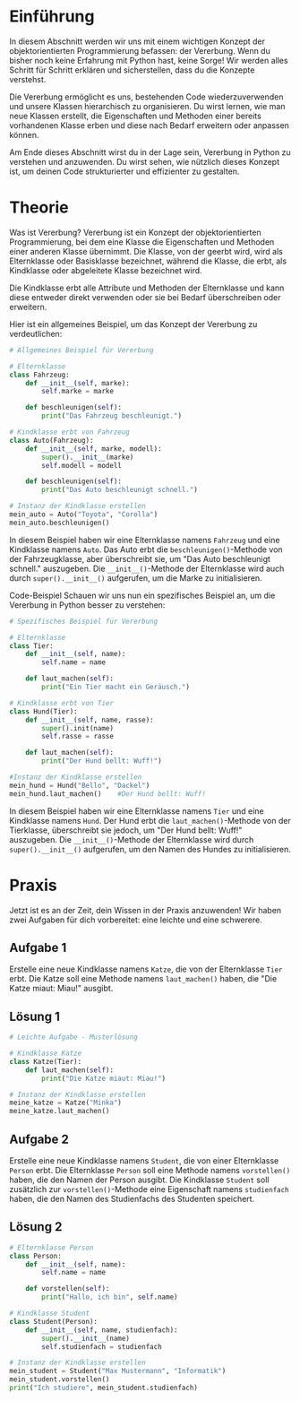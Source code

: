 # Einführung
In diesem Abschnitt werden wir uns mit einem wichtigen Konzept der objektorientierten Programmierung befassen: der Vererbung. Wenn du bisher noch keine Erfahrung mit Python hast, keine Sorge! Wir werden alles Schritt für Schritt erklären und sicherstellen, dass du die Konzepte verstehst.

Die Vererbung ermöglicht es uns, bestehenden Code wiederzuverwenden und unsere Klassen hierarchisch zu organisieren. Du wirst lernen, wie man neue Klassen erstellt, die Eigenschaften und Methoden einer bereits vorhandenen Klasse erben und diese nach Bedarf erweitern oder anpassen können.

Am Ende dieses Abschnitt wirst du in der Lage sein, Vererbung in Python zu verstehen und anzuwenden. Du wirst sehen, wie nützlich dieses Konzept ist, um deinen Code strukturierter und effizienter zu gestalten.

# Theorie
Was ist Vererbung?
Vererbung ist ein Konzept der objektorientierten Programmierung, bei dem eine Klasse die Eigenschaften und Methoden einer anderen Klasse übernimmt. Die Klasse, von der geerbt wird, wird als Elternklasse oder Basisklasse bezeichnet, während die Klasse, die erbt, als Kindklasse oder abgeleitete Klasse bezeichnet wird.

Die Kindklasse erbt alle Attribute und Methoden der Elternklasse und kann diese entweder direkt verwenden oder sie bei Bedarf überschreiben oder erweitern.

Hier ist ein allgemeines Beispiel, um das Konzept der Vererbung zu verdeutlichen:

```python
# Allgemeines Beispiel für Vererbung

# Elternklasse
class Fahrzeug:
    def __init__(self, marke):
        self.marke = marke

    def beschleunigen(self):
        print("Das Fahrzeug beschleunigt.")

# Kindklasse erbt von Fahrzeug
class Auto(Fahrzeug):
    def __init__(self, marke, modell):
        super().__init__(marke)
        self.modell = modell

    def beschleunigen(self):
        print("Das Auto beschleunigt schnell.")

# Instanz der Kindklasse erstellen
mein_auto = Auto("Toyota", "Corolla")
mein_auto.beschleunigen()
```
In diesem Beispiel haben wir eine Elternklasse namens `Fahrzeug` und eine Kindklasse namens `Auto`. Das Auto erbt die `beschleunigen()`-Methode von der Fahrzeugklasse, aber überschreibt sie, um "Das Auto beschleunigt schnell." auszugeben. Die `__init__()`-Methode der Elternklasse wird auch durch `super().__init__()` aufgerufen, um die Marke zu initialisieren.

Code-Beispiel
Schauen wir uns nun ein spezifisches Beispiel an, um die Vererbung in Python besser zu verstehen:

```python
# Spezifisches Beispiel für Vererbung

# Elternklasse
class Tier:
    def __init__(self, name):
        self.name = name

    def laut_machen(self):
        print("Ein Tier macht ein Geräusch.")

# Kindklasse erbt von Tier
class Hund(Tier):
    def __init__(self, name, rasse):
        super().init(name)
        self.rasse = rasse

    def laut_machen(self):
        print("Der Hund bellt: Wuff!")

#Instanz der Kindklasse erstellen
mein_hund = Hund("Bello", "Dackel")
mein_hund.laut_machen()    #Der Hund bellt: Wuff!
```


In diesem Beispiel haben wir eine Elternklasse namens `Tier` und eine Kindklasse namens `Hund`. Der Hund erbt die `laut_machen()`-Methode von der Tierklasse, überschreibt sie jedoch, um "Der Hund bellt: Wuff!" auszugeben. Die `__init__()`-Methode der Elternklasse wird durch `super().__init__()` aufgerufen, um den Namen des Hundes zu initialisieren.

# Praxis

Jetzt ist es an der Zeit, dein Wissen in der Praxis anzuwenden! Wir haben zwei Aufgaben für dich vorbereitet: eine leichte und eine schwerere.

## Aufgabe 1

Erstelle eine neue Kindklasse namens `Katze`, die von der Elternklasse `Tier` erbt. Die Katze soll eine Methode namens `laut_machen()` haben, die "Die Katze miaut: Miau!" ausgibt.

## Lösung 1

```python
# Leichte Aufgabe - Musterlösung

# Kindklasse Katze
class Katze(Tier):
    def laut_machen(self):
        print("Die Katze miaut: Miau!")

# Instanz der Kindklasse erstellen
meine_katze = Katze("Minka")
meine_katze.laut_machen()
```
## Aufgabe 2
Erstelle eine neue Kindklasse namens `Student`, die von einer Elternklasse `Person` erbt. Die Elternklasse `Person` soll eine Methode namens `vorstellen()` haben, die den Namen der Person ausgibt. Die Kindklasse `Student` soll zusätzlich zur `vorstellen()`-Methode eine Eigenschaft namens `studienfach` haben, die den Namen des Studienfachs des Studenten speichert.

## Lösung 2

```python
# Elternklasse Person
class Person:
    def __init__(self, name):
        self.name = name

    def vorstellen(self):
        print("Hallo, ich bin", self.name)

# Kindklasse Student
class Student(Person):
    def __init__(self, name, studienfach):
        super().__init__(name)
        self.studienfach = studienfach

# Instanz der Kindklasse erstellen
mein_student = Student("Max Mustermann", "Informatik")
mein_student.vorstellen()
print("Ich studiere", mein_student.studienfach)
```
